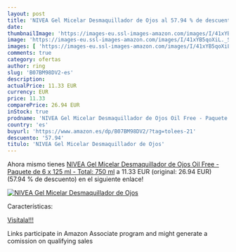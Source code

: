 ```yaml
---
layout: post
title: 'NIVEA Gel Micelar Desmaquillador de Ojos al 57.94 % de descuento'
date: 
thumbnailImage: 'https://images-eu.ssl-images-amazon.com/images/I/41xYB5qoXiL._SL200_.jpg'
image: 'https://images-eu.ssl-images-amazon.com/images/I/41xYB5qoXiL._SL200_.jpg'
images: [ 'https://images-eu.ssl-images-amazon.com/images/I/41xYB5qoXiL._SL200_.jpg' ]
comments: true
category: ofertas
author: ring
slug: 'B07BM98DV2-es'
description:
actualPrice: 11.33 EUR
currency: EUR
price: 11.33
comparePrice: 26.94 EUR
inStock: true
prodname: 'NIVEA Gel Micelar Desmaquillador de Ojos Oil Free - Paquete de 6 x 125 ml - Total: 750 ml'
country: 'es'
buyurl: 'https://www.amazon.es/dp/B07BM98DV2/?tag=tolees-21'
descuento: '57.94'
titulo: 'NIVEA Gel Micelar Desmaquillador de Ojos'
---
```


Ahora mismo tienes [NIVEA Gel Micelar Desmaquillador de Ojos Oil Free - Paquete de 6 x 125 ml - Total: 750 ml](https://www.amazon.es/dp/B07BM98DV2/?tag=tolees-21) a 11.33 EUR (original: 26.94 EUR) (57.94 %  de descuento) en el siguiente enlace!

[![NIVEA Gel Micelar Desmaquillador de Ojos](https://images-eu.ssl-images-amazon.com/images/I/41xYB5qoXiL._SL200_.jpg)](https://www.amazon.es/dp/B07BM98DV2/?tag=tolees-21)

Características:


[Visítala!!!](https://www.amazon.es/dp/B07BM98DV2/?tag=tolees-21)

Links participate in Amazon Associate program and might generate a comission on qualifying sales
